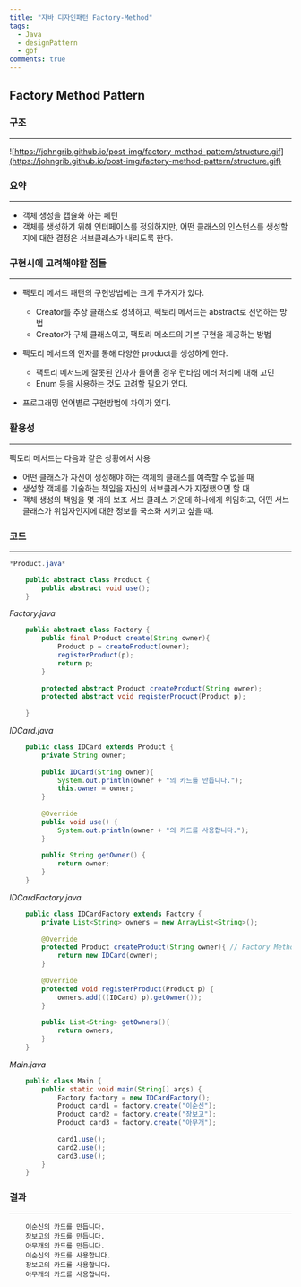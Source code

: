```yaml
---
title: "자바 디자인패턴 Factory-Method"
tags:
  - Java
  - designPattern
  - gof
comments: true
---
```


## Factory Method Pattern

### 구조

---

![https://johngrib.github.io/post-img/factory-method-pattern/structure.gif](https://johngrib.github.io/post-img/factory-method-pattern/structure.gif)

### 요약

---

- 객체 생성을 캡슐화 하는 페턴
- 객체를 생성하기 위해 인터페이스를 정의하지만, 어떤 클래스의 인스턴스를 생성할지에 대한 결정은 서브클래스가 내리도록 한다.

### 구현시에 고려해야할 점들

---

- 팩토리 메서드 패턴의 구현방법에는 크게 두가지가 있다.
    - Creator를 추상 클래스로 정의하고, 팩토리 메서드는 abstract로 선언하는 방법
    - Creator가 구체 클래스이고, 팩토리 메소드의 기본 구현을 제공하는 방법

- 팩토리 메서드의 인자를 통해 다양한 product를 생성하게 한다.
    - 팩토리 메서드에 잘못된 인자가 들어올 경우 런타임 에러 처리에 대해 고민
    - Enum 등을 사용하는 것도 고려할 필요가 있다.
- 프로그래밍 언어별로 구현방법에 차이가 있다.

### 활용성

---

팩토리 메서드는 다음과 같은 상황에서 사용

- 어떤 클래스가 자신이 생성해야 하는 객체의 클래스를 예측할 수 없을 때
- 생성할 객체를 기술하는 책임을 자신의 서브클래스가 지정했으면 할 때
- 객체 생성의 책임을 몇 개의 보조 서브 클래스 가운데 하나에게 위임하고, 어떤 서브 클래스가 위임자인지에 대한 정보를 국소화 시키고 싶을 때.

### 코드

---
```java
*Product.java*

    public abstract class Product {
        public abstract void use();
    }
```
*Factory.java*
```java
    public abstract class Factory {
        public final Product create(String owner){
            Product p = createProduct(owner);
            registerProduct(p);
            return p;
        }
    
        protected abstract Product createProduct(String owner);
        protected abstract void registerProduct(Product p);
    
    }
```
*IDCard.java*
```java
    public class IDCard extends Product {
        private String owner;
    
        public IDCard(String owner){
            System.out.println(owner + "의 카드를 만듭니다.");
            this.owner = owner;
        }
    
        @Override
        public void use() {
            System.out.println(owner + "의 카드를 사용합니다.");
        }
    
        public String getOwner() {
            return owner;
        }
    }
```
*IDCardFactory.java*
```java
    public class IDCardFactory extends Factory {
        private List<String> owners = new ArrayList<String>();
    
        @Override
        protected Product createProduct(String owner){ // Factory Method
            return new IDCard(owner);
        }
    
        @Override
        protected void registerProduct(Product p) {
            owners.add(((IDCard) p).getOwner());
        }
    
        public List<String> getOwners(){
            return owners;
        }
    }
```
*Main.java*
```java
    public class Main {
        public static void main(String[] args) {
            Factory factory = new IDCardFactory();
            Product card1 = factory.create("이순신");
            Product card2 = factory.create("장보고");
            Product card3 = factory.create("아무개");
    
            card1.use();
            card2.use();
            card3.use();
        }
    }
```
### 결과

---
```
    이순신의 카드를 만듭니다.
    장보고의 카드를 만듭니다.
    아무개의 카드를 만듭니다.
    이순신의 카드를 사용합니다.
    장보고의 카드를 사용합니다.
    아무개의 카드를 사용합니다.
```
